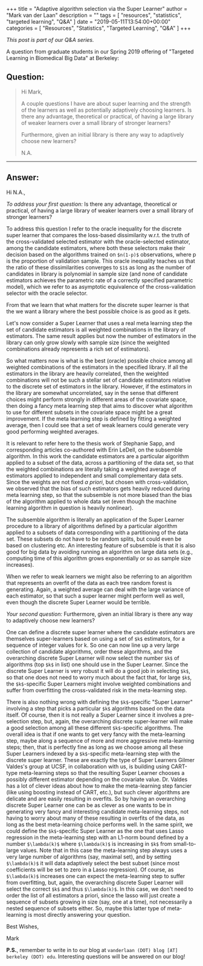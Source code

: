 +++
title = "Adaptive algorithm selection via the Super Learner"
author = "Mark van der Laan"
description = ""
tags = [
    "resources",
    "statistics",
    "targeted learning",
    "Q&A"
]
date = "2019-05-11T13:54:00+00:00"
categories = [
    "Resources",
    "Statistics",
    "Targeted Learning",
    "Q&A"
]
+++

_This post is part of our Q&A series._

A question from graduate students in our Spring 2019 offering of "Targeted
Learning in Biomedical Big Data" at Berkeley:

## Question:

> Hi Mark,
>
> A couple questions I have are about super learning and the strength of the
> learners as well as potentially adaptively choosing learners. Is there any
> advantage, theoretical or practical, of having a large library of weaker
> learners over a small library of stronger learners?
>
> Furthermore, given an initial library is there any way to adaptively choose
> new learners?
>
> N.A.

---

## Answer:

Hi N.A.,

_To address your first question:_ Is there any advantage, theoretical or
practical, of having a large library of weaker learners over a small library of
stronger learners?

To address this question I refer to the oracle inequality for the discrete super
learner that compares the loss-based dissimilarity w.r.t. the truth of the
cross-validated selected estimator with the oracle-selected estimator, among the
candidate estimators, where both these selectors make their decision based on
the algorithms trained on `$n(1-p)$` observations, where p is the proportion of
validation sample. This oracle inequality teaches us that the ratio of these
dissimilarities converges to `$1$` as long as the number of candidates in
library is polynomial in sample size (and none of candidate estimators achieves
the parametric rate of a correctly specified parametric model), which we refer
to as asymptotic equivalence of the cross-validation selector with the oracle
selector.

From that we learn that what matters for the discrete super learner is that the
we want a library where the best possible choice is as good as it gets.

Let's now consider a Super Learner that uses a real meta learning step the set
of candidate estimators is all weighted combinations in the library of
estimators. The same result applies but now the number of estimators in the
library can only grow slowly with sample size (since the weighted combinations
already represents a rich set of estimators).

So what matters now is what is the best (oracle) possible choice among all
weighted combinations of the estimators in the specified library. If all the
estimators in the library are heavily correlated, then the weighted combinations
will not be such a stellar set of candidate estimators relative to the discrete
set of estimators in the library. However, if the estimators in the library are
somewhat uncorrelated, say in the sense that different choices might perform
strongly in different areas of the covariate space, then doing a fancy meta
learning step that aims to discover what algorithm to use for different subsets
in the covariate space might be a great improvement. If the  meta learning step
is defined by fitting a weighted average, then I could see that a set of weak
learners could generate very good performing weighted averages.

It is relevant to refer here to the thesis work of Stephanie Sapp, and
corresponding articles co-authored with Erin LeDell, on the subsemble algorithm.
In this work the candidate estimators are a particular algorithm applied to
a subset of the data, across a partitioning of the data set, so that the
weighted combinations are literally taking a weighted average of estimators
applied to independent and small complementary data sets. Since the weights are
not fixed _a priori_, but chosen with cross-validation, we observed that the
bias of such estimators gets heavily reduced during meta learning step, so that
the subsemble is not more biased than the bias of the algorithm applied to
whole data set (even though the machine learning algorithm in question is
heavily nonlinear).

The subsemble algorithm is literally an application of the Super Learner
procedure to a library of algorithms defined by a particular algorithm applied
to a subsets of data corresponding with a partitioning of the data set. These
subsets do not have to be random splits, but could even be based on clustering
etc. An interesting feature of subsemble is that it is also good for big data by
avoiding running an algorithm on large data sets (e.g., computing time of this
algorithm grows exponentially or so as sample size increases).

When we refer to weak learners we might also be referring to an algorithm that
represents an overfit of the data as each tree random forest is generating.
Again, a weighted average can deal with the large variance of each estimator, so
that such a super learner might perform well as well, even though the discrete
Super Learner would be terrible.

_Your second question:_ Furthermore, given an initial library is there any way
to adaptively choose new learners?

One can define  a discrete super learner where the candidate estimators are
themselves  super-learners based on using  a set of `$k$` estimators, for a
sequence of integer values for k. So one can now line up a very large collection
of candidate algorithms, order these algorithms, and the overarching discrete
Super Learner will now select the number `$k$` of algorithms (top `$k$` in list)
one should use in the Super Learner. Since the discrete Super Learner is very
robust it will do a good job in selecting `$k$`, so that one does not need to
worry much about the fact that, for large `$k$`, the `$k$`-specific Super
Learners might involve weighted combinations and suffer from overfitting the
cross-validated risk in the meta-learning step.

There is also nothing wrong with defining the `$k$`-specific "Super Learner"
involving a step that picks a particular `$k$` algorithms based on the data
itself. Of course, then it is not really a Super Learner since it involves a
pre-selection step, but, again, the overarching discrete super-learner will make
a good selection among all these different `$k$`-specific algorithms. The
overall idea is that if one wants to get very fancy with the meta-learning step,
maybe along a sequence of more and more aggressive meta-learning steps; then,
that is perfectly fine as long as we choose among all these Super Learners
indexed by a `$k$`-specific meta-learning step with the discrete super learner.
These are exactly the type of Super Learners Gilmer Valdes's group at UCSF, in
collaboration with us, is building using CART-type meta-learning steps so that
the resulting Super Learner chooses a possibly different estimator depending on
the covariate value. Dr. Valdes has a lot of clever ideas about how to make the
meta-learning step fancier (like using boosting instead of CART, etc.), but such
clever algorithms are delicate and are easily resulting in overfits. So by
having an overarching discrete Super Learner one can be as clever as one wants
to be in generating very fancy and interesting candidate meta-learning steps,
not having to worry about many of these resulting in overfits of the data, as
long as the best meta-learning choice performs well. In the same spirit, we
could define the `$k$`-specific Super Learner as the one that uses Lasso
regression in the meta-learning step with an L1-norm bound defined by a number
`$\lambda(k)$` where `$\lambda(k)$` is increasing in `$k$` from small-to-large
values. Note that in this case the meta-learning step always uses a very large
number of algorithms (say, maximal set), and by setting `$\lambda(k)$` it will
data adaptively select the best subset (since most coefficients will be set to
zero in a Lasso regression). Of course, as `$\lambda(k)$` increases one can
expect the meta-learning step to suffer from overfitting, but, again, the
overarching discrete Super Learner will select the correct `$k$` and thus
`$\lambda(k)$`. In this case, we don't need to order the list of all estimators
a priori, since the lasso will just create a sequence of subsets growing in size
(say, one at a time), not necessarily a nested sequence of subsets either. So,
maybe this latter type of meta-learning is most directly answering your
question.

Best Wishes,

Mark

__P.S.__, remember to write in to our blog at `vanderlaan (DOT) blog [AT]
berkeley (DOT) edu`. Interesting questions will be answered on our blog!